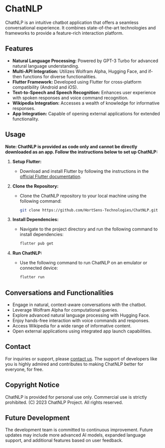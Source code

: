 # ChatNLP

ChatNLP is an intuitive chatbot application that offers a seamless conversational experience. It combines state-of-the-art technologies and frameworks to provide a feature-rich interaction platform.

## Features

- **Natural Language Processing:** Powered by GPT-3 Turbo for advanced natural language understanding.
- **Multi-API Integration:** Utilizes Wolfram Alpha, Hugging Face, and if-then functions for diverse functionalities.
- **Flutter Framework:** Developed using Flutter for cross-platform compatibility (Android and iOS).
- **Text-to-Speech and Speech Recognition:** Enhances user experience with spoken responses and voice command recognition.
- **Wikipedia Integration:** Accesses a wealth of knowledge for informative responses.
- **App Integration:** Capable of opening external applications for extended functionality.

## Usage

**Note: ChatNLP is provided as code only and cannot be directly downloaded as an app. Follow the instructions below to set up ChatNLP:**

1. **Setup Flutter:**
   - Download and install Flutter by following the instructions in the [official Flutter documentation](https://flutter.dev/docs/get-started/install).

2. **Clone the Repository:**
   - Clone the ChatNLP repository to your local machine using the following command:
     ```bash
     git clone https://github.com/HortSens-Technologies/ChatNLP.git
     ```

3. **Install Dependencies:**
   - Navigate to the project directory and run the following command to install dependencies:
     ```bash
     flutter pub get
     ```

4. **Run ChatNLP:**
   - Use the following command to run ChatNLP on an emulator or connected device:
     ```bash
     flutter run
     ```

## Conversations and Functionalities

- Engage in natural, context-aware conversations with the chatbot.
- Leverage Wolfram Alpha for computational queries.
- Explore advanced natural language processing with Hugging Face.
- Enjoy hands-free interaction with voice commands and responses.
- Access Wikipedia for a wide range of informative content.
- Open external applications using integrated app launch capabilities.

## Contact

For inquiries or support, please [contact us](https://hortsens.co/contact). The support of developers like you is highly admired and contributes to making ChatNLP better for everyone, for free.

## Copyright Notice

ChatNLP is provided for personal use only. Commercial use is strictly prohibited. (C) 2023 ChatNLP Project. All rights reserved.

## Future Development

The development team is committed to continuous improvement. Future updates may include more advanced AI models, expanded language support, and additional features based on user feedback.

